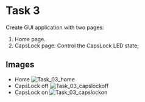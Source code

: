 # Task 3
Create GUI application with two pages:
1. Home page.
2. CapsLock page: Control the CapsLock LED state;

## Images
- Home ![Task_03_home](./ReadmeAssets/home.png)
- CapsLock off ![Task_03_capslockoff](./ReadmeAssets/capslock-off.png)
- CapsLock on ![Task_03_capslockon](./ReadmeAssets/capslock-on.png)

